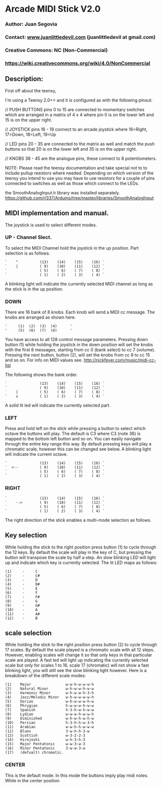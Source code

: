 #  Arcade MIDI Stick V2.0

### Author: Juan Segovia
### Contact: www.juanlittledevil.com (juanlittledevil at gmail.com)
### Creative Commons: NC (Non-Commercial)
### https://wiki.creativecommons.org/wiki/4.0/NonCommercial

## Description:

First off about the teensy,

I'm using a Teensy 2.0++ and it is configured as with the following pinout:

// PUSH BUTTONS
pins 0 to 15 are connected to momentary switches which are arranged in a matrix of 4 x 4 where
pin 0 is on the lower left and 15 is on the upper right.

// JOYSTICK
pins 16 - 19 connect to an arcade joystick where 16=Right, 17=Down, 18=Left, 19=Up

// LED
pins 20 - 35 are connected to the matrix as well and match the push buttons so that 20 is on the
lower left and 35 is on the upper right.

// KNOBS
38 - 45 are the analogue pins, these connect to 8 potentiometers.

NOTE: Please read the teensy documentation and take special not to to include pullup resistors
where needed. Depending on which version of the teensy you intend to use you may have to use
resistors for a couple of pins connected to switches as well as those which connect to the LEDs.

the SmoothAnalogInput.h library was installed separately.
https://github.com/rl337/Arduino/tree/master/libraries/SmoothAnalogInput

## MIDI implementation and manual.

The joystick is used to select different modes.

### UP - Channel Slect.

To select the MIDI Channel hold the joystick in the up position. Part selection is as follows.

	`    ^          (13)    (14)    (15)    (16) `
	`    |          ( 9)    (10)    (11)    (12) `
	`               ( 5)    ( 6)    ( 7)    ( 8) `
	`               ( 1)    ( 2)    ( 3)    ( 4) `

A blinking light will indicate the currently selected MIDI channel as long as the stick is in the up position.

### DOWN

There are 16 bank of 8 knobs. Each knob will send a MIDI cc message. The knobs are arranged as shown here.

	'     (1)  (2)  (3)  (4)      '
	'     (5)  (6)  (7)  (8)      '

You have access to all 128 control message parameters. Pressing down button (1) while holding the joystick
 in the down position will set the knobs with the first 8 messages, starting from cc 0 (bank select) to cc 7 (volume). 
 Pressing the next button, button (2), will set the knobs from cc 8 to cc 15 and so on.
 For info on MIDI values see. http://nickfever.com/music/midi-cc-list

The following shows the bank order.

	`               (13)    (14)    (15)    (16) `
	`               ( 9)    (10)    (11)    (12) `
	`    |          ( 5)    ( 6)    ( 7)    ( 8) `
	`    v          ( 1)    ( 2)    ( 3)    ( 4) `

A solid lit led will indicate the currently selected part.


### LEFT

Press and hold left on the stick while pressing a button to select which octave the buttons will play. The default
is C3 where C3 (note 36) is mapped to the bottom left button and so on. You can easily navigate through the entire
key range this way. By default pressing keys will play a chromatic scale, however this can be changed see below. A
blinking light will indicate the current octave.

	`               (13)    (14)    (15)    (16) `
	`  <--          ( 9)    (10)    (11)    (12) `
	`               ( 5)    ( 6)    ( 7)    ( 8) `
	`               ( 1)    ( 2)    ( 3)    ( 4) `


### RIGHT

	`               (13)    (14)    (15)    (16) `
	`    -->        ( 9)    (10)    (11)    (12) `
	`               ( 5)    ( 6)    ( 7)    ( 8) `
	`               ( 1)    ( 2)    ( 3)    ( 4) `

The right direction of the stick enables a multi-mode selection as follows.

## Key selection

While holding the stick to the right position press button (1) to cycle through the 12 keys. By default the scale
will play in the key of C, but pressing the button will transpose the scale by half a step. An slow blinking LED
will light up and indicate which key is currently selected. The lit LED maps as follows:

	(1)     -     C
	(2)     -     C#
	(3)     -     D
	(4)     -     D#
	(5)     -     E
	(6)     -     F
	(7)     -     F#
	(8)     -     G
	(9)     -     G#
	(10)    -     A
	(11)    -     A#
	(12)    -     B

## scale selection

While holding the stick to the right position press button (2) to cycle through 17 scales. By default the scale played
is a chromatic scale with all 12 steps. However, enabling scales will change it so that only keys in that particular
scale are played. A fast led will light up indicating the currently selected scale but only for scales 1 to 16.
scale 17 (chromatic) will not show a fast blinking light, you will still see the slow blinking light however.
Here is a breakdown of the different scale modes:

	(1)    Major                w-w-h-w-w-w-h
	(2)    Natural Minor        w-h-w-w-h-w-w
	(3)    Harmonic Minor       w-h-w-w-h-3-h
	(4)    Jazz/Melodic Minor   w-h-w-w-w-w-h
	(5)    Dorian               w-h-w-w-w-h-w
	(6)    Phrygian             h-w-w-w-h-w-w
	(7)    Spanish              h-3-h-w-h-w-w
	(8)    Lydian               w-w-w-h-w-w-h
	(9)    Diminished           w-h-w-h-w-h-w
	(10)   Persian              h-3-h-h-w-3-h
	(11)   Arabian              w-w-h-h-w-w-w
	(12)   Blues                3-w-h-h-3-w
	(13)   Scottish             w-3-2-2-3
	(14)   Hirojoshi            w-h-3-h-3
	(15)   Major Pentatonic     w-w-3-w-3
	(16)   Minor Pentatonic     3-w-w-3-w
	(17)   (defualt) chromatic.


### CENTER

This is the default mode. In this mode the buttons imply play midi notes. While in the center position

